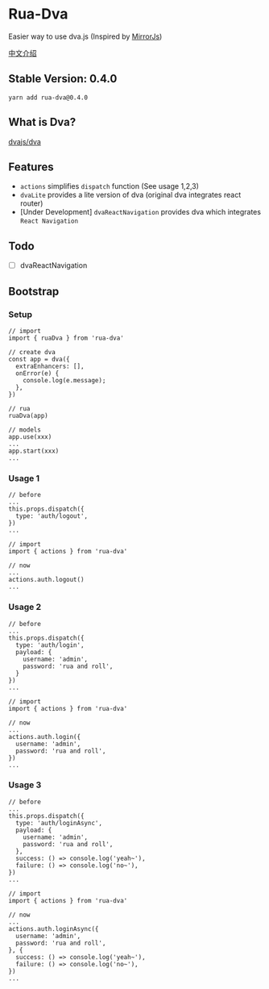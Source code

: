 # Rua-Dva
Easier way to use dva.js (Inspired by [MirrorJs](https://github.com/mirrorjs/mirror))

[中文介绍](./README-zhCN.md)

## Stable Version: 0.4.0
`yarn add rua-dva@0.4.0`

## What is Dva?
[dvajs/dva](https://github.com/dvajs/dva)

## Features
- `actions` simplifies `dispatch` function  (See usage 1,2,3)
- `dvaLite` provides a lite version of dva  (original dva integrates react router)
- [Under Development] `dvaReactNavigation` provides dva which integrates `React Navigation`

## Todo
- [ ] dvaReactNavigation

## Bootstrap

### Setup
```
// import
import { ruaDva } from 'rua-dva'
 
// create dva
const app = dva({
  extraEnhancers: [],
  onError(e) {
    console.log(e.message);
  },
})
 
// rua
ruaDva(app)
 
// models
app.use(xxx)
...
app.start(xxx)
...
```

### Usage 1
```
// before
...
this.props.dispatch({
  type: 'auth/logout',
})
...
 
// import
import { actions } from 'rua-dva'
 
// now
...
actions.auth.logout()
...
```

### Usage 2

```
// before
...
this.props.dispatch({
  type: 'auth/login',
  payload: {
    username: 'admin',
    password: 'rua and roll',
  }
})
...
 
// import
import { actions } from 'rua-dva'
 
// now
...
actions.auth.login({
  username: 'admin',
  password: 'rua and roll',
})
...
```

### Usage 3

```
// before
...
this.props.dispatch({
  type: 'auth/loginAsync',
  payload: {
    username: 'admin',
    password: 'rua and roll',
  },
  success: () => console.log('yeah~'),
  failure: () => console.log('no~'),
})
...
 
// import
import { actions } from 'rua-dva'
 
// now
...
actions.auth.loginAsync({
  username: 'admin',
  password: 'rua and roll',
}, {
  success: () => console.log('yeah~'),
  failure: () => console.log('no~'),
})
...
